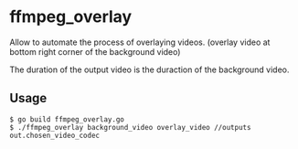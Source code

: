 # ffmpeg_overlay

Allow to automate the process of overlaying videos. (overlay video at bottom right corner of the background video)

The duration of the output video is the duraction of the background video.

## Usage

```
$ go build ffmpeg_overlay.go
$ ./ffmpeg_overlay background_video overlay_video //outputs out.chosen_video_codec
```

